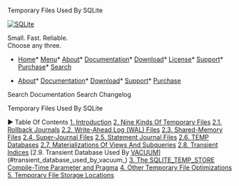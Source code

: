 




Temporary Files Used By SQLite




[![SQLite](images/sqlite370_banner.gif)](index.html)


Small. Fast. Reliable.  
Choose any three.


* [Home](index.html)* [Menu](javascript:void(0))* [About](about.html)* [Documentation](docs.html)* [Download](download.html)* [License](copyright.html)* [Support](support.html)* [Purchase](prosupport.html)* [Search](javascript:void(0))




* [About](about.html)* [Documentation](docs.html)* [Download](download.html)* [Support](support.html)* [Purchase](prosupport.html)






Search Documentation
Search Changelog










Temporary Files Used By SQLite


►
Table Of Contents
[1\. Introduction](#introduction)
[2\. Nine Kinds Of Temporary Files](#nine_kinds_of_temporary_files)
[2\.1\. Rollback Journals](#rollback_journals)
[2\.2\. Write\-Ahead Log (WAL) Files](#write_ahead_log_wal_files)
[2\.3\. Shared\-Memory Files](#shared_memory_files)
[2\.4\. Super\-Journal Files](#super_journal_files)
[2\.5\. Statement Journal Files](#statement_journal_files)
[2\.6\. TEMP Databases](#temp_databases)
[2\.7\. Materializations Of Views And Subqueries](#materializations_of_views_and_subqueries)
[2\.8\. Transient Indices](#transient_indices)
[2\.9\. Transient Database Used By [VACUUM](lang_vacuum.html)](#transient_database_used_by_vacuum_)
[3\. The SQLITE\_TEMP\_STORE Compile\-Time Parameter and Pragma](#the_sqlite_temp_store_compile_time_parameter_and_pragma)
[4\. Other Temporary File Optimizations](#other_temporary_file_optimizations)
[5\. Temporary File Storage Locations](#temporary_file_storage_locations)




